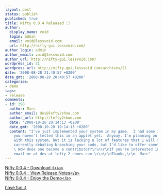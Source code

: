 ```yaml
---
layout: post
status: publish
published: true
title: Nifty 0.0.4 Released :)
author:
  display_name: void
  login: admin
  email: void@lessvoid.com
  url: http://nifty-gui.lessvoid.com/
author_login: admin
author_email: void@lessvoid.com
author_url: http://nifty-gui.lessvoid.com/
wordpress_id: 21
wordpress_url: http://nifty-gui.lessvoid.com/archives/21
date: '2008-08-28 21:40:57 +0200'
date_gmt: '2008-08-28 20:40:57 +0200'
categories:
- demo
tags:
- release
comments:
- id: 298
  author: Marc
  author_email: dev@lefty2shoe.com
  author_url: http://lefty2shoe.com
  date: '2008-10-20 20:14:13 +0200'
  date_gmt: '2008-10-20 19:14:13 +0200'
  content: "I've just implemented your system in my game.  I had some issues.  I suspect
    you haven't tested this in an applet yet.  Anyway, I'm planning on moving forward
    with this system, but it is lacking a lot of features that I will require.  I'm
    currently debating branching your code, but I'd like to offer something back.
    \ How does one become a contributor?\r\n\r\nIf you're interested in the help,
    email me at dev at lefty 2 shoes com.\r\n\r\nThanks,\r\n--Marc"
---
```

<p><a href="http:&#47;&#47;sourceforge.net&#47;project&#47;showfiles.php?group_id=223898&amp;package_id=271346&amp;release_id=622685">Nifty 0.0.4 - Download it<&#47;a><br />
<a href="http:&#47;&#47;sourceforge.net&#47;project&#47;shownotes.php?group_id=223898&amp;release_id=622685">Nifty 0.0.4 - View Release Notes<&#47;a><br />
<a href="http:&#47;&#47;nifty-gui.sourceforge.net&#47;webstart&#47;nifty-examples-0.0.4.jnlp">Nifty 0.0.4 - Enjoy the Demo<&#47;a></p>
<p>have fun :)</p>

